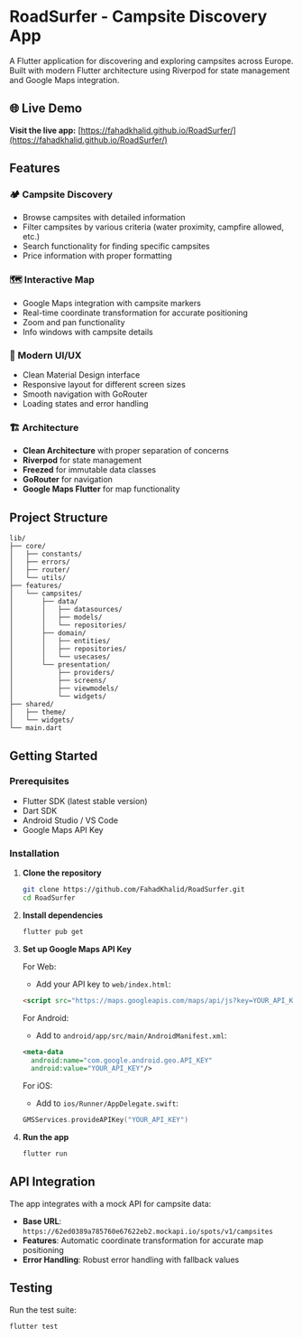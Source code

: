 # RoadSurfer - Campsite Discovery App

A Flutter application for discovering and exploring campsites across Europe. Built with modern Flutter architecture using Riverpod for state management and Google Maps integration.

## 🌐 Live Demo

**Visit the live app:** [https://fahadkhalid.github.io/RoadSurfer/](https://fahadkhalid.github.io/RoadSurfer/)

## Features

### 🏕️ Campsite Discovery
- Browse campsites with detailed information
- Filter campsites by various criteria (water proximity, campfire allowed, etc.)
- Search functionality for finding specific campsites
- Price information with proper formatting

### 🗺️ Interactive Map
- Google Maps integration with campsite markers
- Real-time coordinate transformation for accurate positioning
- Zoom and pan functionality
- Info windows with campsite details

### 📱 Modern UI/UX
- Clean Material Design interface
- Responsive layout for different screen sizes
- Smooth navigation with GoRouter
- Loading states and error handling

### 🏗️ Architecture
- **Clean Architecture** with proper separation of concerns
- **Riverpod** for state management
- **Freezed** for immutable data classes
- **GoRouter** for navigation
- **Google Maps Flutter** for map functionality

## Project Structure

```
lib/
├── core/
│   ├── constants/
│   ├── errors/
│   ├── router/
│   └── utils/
├── features/
│   └── campsites/
│       ├── data/
│       │   ├── datasources/
│       │   ├── models/
│       │   └── repositories/
│       ├── domain/
│       │   ├── entities/
│       │   ├── repositories/
│       │   └── usecases/
│       └── presentation/
│           ├── providers/
│           ├── screens/
│           ├── viewmodels/
│           └── widgets/
├── shared/
│   ├── theme/
│   └── widgets/
└── main.dart
```

## Getting Started

### Prerequisites
- Flutter SDK (latest stable version)
- Dart SDK
- Android Studio / VS Code
- Google Maps API Key

### Installation

1. **Clone the repository**
   ```bash
   git clone https://github.com/FahadKhalid/RoadSurfer.git
   cd RoadSurfer
   ```

2. **Install dependencies**
   ```bash
   flutter pub get
   ```

3. **Set up Google Maps API Key**
   
   For Web:
   - Add your API key to `web/index.html`:
   ```html
   <script src="https://maps.googleapis.com/maps/api/js?key=YOUR_API_KEY"></script>
   ```
   
   For Android:
   - Add to `android/app/src/main/AndroidManifest.xml`:
   ```xml
   <meta-data
     android:name="com.google.android.geo.API_KEY"
     android:value="YOUR_API_KEY"/>
   ```
   
   For iOS:
   - Add to `ios/Runner/AppDelegate.swift`:
   ```swift
   GMSServices.provideAPIKey("YOUR_API_KEY")
   ```

4. **Run the app**
   ```bash
   flutter run
   ```

## API Integration

The app integrates with a mock API for campsite data:
- **Base URL**: `https://62ed0389a785760e67622eb2.mockapi.io/spots/v1/campsites`
- **Features**: Automatic coordinate transformation for accurate map positioning
- **Error Handling**: Robust error handling with fallback values

## Testing

Run the test suite:
```bash
flutter test
```
